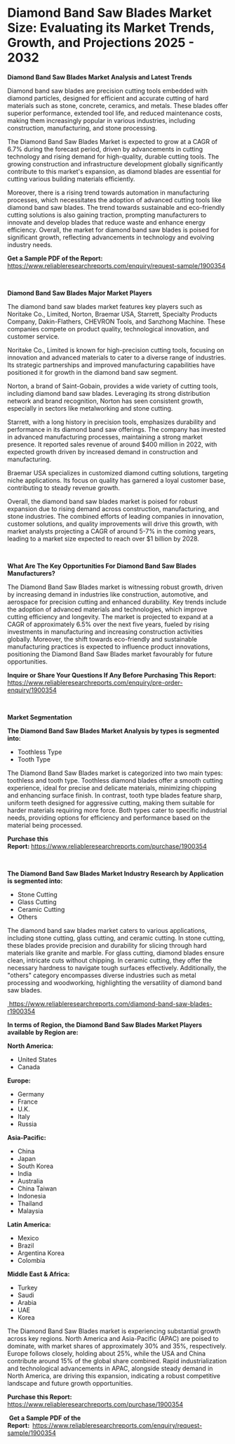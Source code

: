 <p><h1>Diamond Band Saw Blades Market Size: Evaluating its Market Trends, Growth, and Projections 2025 - 2032</h1></p><p><strong>Diamond Band Saw Blades Market Analysis and Latest Trends</strong></p>
<p><p>Diamond band saw blades are precision cutting tools embedded with diamond particles, designed for efficient and accurate cutting of hard materials such as stone, concrete, ceramics, and metals. These blades offer superior performance, extended tool life, and reduced maintenance costs, making them increasingly popular in various industries, including construction, manufacturing, and stone processing.</p><p>The Diamond Band Saw Blades Market is expected to grow at a CAGR of 6.7% during the forecast period, driven by advancements in cutting technology and rising demand for high-quality, durable cutting tools. The growing construction and infrastructure development globally significantly contribute to this market's expansion, as diamond blades are essential for cutting various building materials efficiently.</p><p>Moreover, there is a rising trend towards automation in manufacturing processes, which necessitates the adoption of advanced cutting tools like diamond band saw blades. The trend towards sustainable and eco-friendly cutting solutions is also gaining traction, prompting manufacturers to innovate and develop blades that reduce waste and enhance energy efficiency. Overall, the market for diamond band saw blades is poised for significant growth, reflecting advancements in technology and evolving industry needs.</p></p>
<p><strong>Get a Sample PDF of the Report:&nbsp;</strong> <a href="https://www.reliableresearchreports.com/enquiry/request-sample/1900354?utm_campaign=2927&utm_medium=2&utm_source=Github&utm_content=ia&utm_term=16042025&utm_id=diamond-band-saw-blades">https://www.reliableresearchreports.com/enquiry/request-sample/1900354</a></p>
<p>&nbsp;</p>
<p><strong>Diamond Band Saw Blades Major Market Players</strong></p>
<p><p>The diamond band saw blades market features key players such as Noritake Co., Limited, Norton, Braemar USA, Starrett, Specialty Products Company, Dakin-Flathers, CHEVRON Tools, and Sanzhong Machine. These companies compete on product quality, technological innovation, and customer service.</p><p>Noritake Co., Limited is known for high-precision cutting tools, focusing on innovation and advanced materials to cater to a diverse range of industries. Its strategic partnerships and improved manufacturing capabilities have positioned it for growth in the diamond band saw segment.</p><p>Norton, a brand of Saint-Gobain, provides a wide variety of cutting tools, including diamond band saw blades. Leveraging its strong distribution network and brand recognition, Norton has seen consistent growth, especially in sectors like metalworking and stone cutting.</p><p>Starrett, with a long history in precision tools, emphasizes durability and performance in its diamond band saw offerings. The company has invested in advanced manufacturing processes, maintaining a strong market presence. It reported sales revenue of around $400 million in 2022, with expected growth driven by increased demand in construction and manufacturing.</p><p>Braemar USA specializes in customized diamond cutting solutions, targeting niche applications. Its focus on quality has garnered a loyal customer base, contributing to steady revenue growth.</p><p>Overall, the diamond band saw blades market is poised for robust expansion due to rising demand across construction, manufacturing, and stone industries. The combined efforts of leading companies in innovation, customer solutions, and quality improvements will drive this growth, with market analysts projecting a CAGR of around 5-7% in the coming years, leading to a market size expected to reach over $1 billion by 2028.</p></p>
<p>&nbsp;</p>
<p><strong>What Are The Key Opportunities For Diamond Band Saw Blades Manufacturers?</strong></p>
<p><p>The Diamond Band Saw Blades market is witnessing robust growth, driven by increasing demand in industries like construction, automotive, and aerospace for precision cutting and enhanced durability. Key trends include the adoption of advanced materials and technologies, which improve cutting efficiency and longevity. The market is projected to expand at a CAGR of approximately 6.5% over the next five years, fueled by rising investments in manufacturing and increasing construction activities globally. Moreover, the shift towards eco-friendly and sustainable manufacturing practices is expected to influence product innovations, positioning the Diamond Band Saw Blades market favourably for future opportunities.</p></p>
<p><strong>Inquire or Share Your Questions If Any Before Purchasing This Report:</strong> <a href="https://www.reliableresearchreports.com/enquiry/pre-order-enquiry/1900354?utm_campaign=2927&utm_medium=2&utm_source=Github&utm_content=ia&utm_term=16042025&utm_id=diamond-band-saw-blades">https://www.reliableresearchreports.com/enquiry/pre-order-enquiry/1900354</a></p>
<p>&nbsp;</p>
<p><strong>Market Segmentation</strong></p>
<p><strong>The Diamond Band Saw Blades Market Analysis by types is segmented into:</strong></p>
<p><ul><li>Toothless Type</li><li>Tooth Type</li></ul></p>
<p><p>The Diamond Band Saw Blades market is categorized into two main types: toothless and tooth type. Toothless diamond blades offer a smooth cutting experience, ideal for precise and delicate materials, minimizing chipping and enhancing surface finish. In contrast, tooth type blades feature sharp, uniform teeth designed for aggressive cutting, making them suitable for harder materials requiring more force. Both types cater to specific industrial needs, providing options for efficiency and performance based on the material being processed.</p></p>
<p><strong>Purchase this Report:&nbsp;</strong><a href="https://www.reliableresearchreports.com/purchase/1900354?utm_campaign=2927&utm_medium=2&utm_source=Github&utm_content=ia&utm_term=16042025&utm_id=diamond-band-saw-blades">https://www.reliableresearchreports.com/purchase/1900354</a></p>
<p>&nbsp;</p>
<p><strong>The Diamond Band Saw Blades Market Industry Research by Application is segmented into:</strong></p>
<p><ul><li>Stone Cutting</li><li>Glass Cutting</li><li>Ceramic Cutting</li><li>Others</li></ul></p>
<p><p>The diamond band saw blades market caters to various applications, including stone cutting, glass cutting, and ceramic cutting. In stone cutting, these blades provide precision and durability for slicing through hard materials like granite and marble. For glass cutting, diamond blades ensure clean, intricate cuts without chipping. In ceramic cutting, they offer the necessary hardness to navigate tough surfaces effectively. Additionally, the "others" category encompasses diverse industries such as metal processing and woodworking, highlighting the versatility of diamond band saw blades.</p></p>
<p><a href="https://www.reliableresearchreports.com/diamond-band-saw-blades-r1900354?utm_campaign=2927&utm_medium=2&utm_source=Github&utm_content=ia&utm_term=16042025&utm_id=diamond-band-saw-blades">&nbsp;https://www.reliableresearchreports.com/diamond-band-saw-blades-r1900354</a></p>
<p><strong>In terms of Region, the Diamond Band Saw Blades Market Players available by Region are:</strong></p>
<p>
    <p> <strong> North America: </strong>
        <ul>
            <li>United States</li>
            <li>Canada</li>
        </ul>
        </p> 
    <p> <strong> Europe: </strong>
        <ul>
            <li>Germany</li>
            <li>France</li>
            <li>U.K.</li>
            <li>Italy</li>
            <li>Russia</li>
        </ul>
        </p> 
    <p> <strong> Asia-Pacific: </strong>
        <ul>
            <li>China</li>
            <li>Japan</li>
            <li>South Korea</li>
            <li>India</li>
            <li>Australia</li>
            <li>China Taiwan</li>
            <li>Indonesia</li>
            <li>Thailand</li>
            <li>Malaysia</li>
        </ul>
        </p> 
    <p> <strong> Latin America: </strong>
        <ul>
            <li>Mexico</li>
            <li>Brazil</li>
            <li>Argentina Korea</li>
            <li>Colombia</li>
        </ul>
        </p> 
    <p> <strong> Middle East & Africa: </strong>
        <ul>
            <li>Turkey</li>
            <li>Saudi</li>
            <li>Arabia</li>
            <li>UAE</li>
            <li>Korea</li>
        </ul>
    </p>
    </p>
<p><p>The Diamond Band Saw Blades market is experiencing substantial growth across key regions. North America and Asia-Pacific (APAC) are poised to dominate, with market shares of approximately 30% and 35%, respectively. Europe follows closely, holding about 25%, while the USA and China contribute around 15% of the global share combined. Rapid industrialization and technological advancements in APAC, alongside steady demand in North America, are driving this expansion, indicating a robust competitive landscape and future growth opportunities.</p></p>
<p><strong>Purchase this Report: </strong><a href="https://www.reliableresearchreports.com/purchase/1900354?utm_campaign=2927&utm_medium=2&utm_source=Github&utm_content=ia&utm_term=16042025&utm_id=diamond-band-saw-blades">https://www.reliableresearchreports.com/purchase/1900354</a></p>
<p>&nbsp;<strong>Get a Sample PDF of the Report:&nbsp;&nbsp;</strong><a href="https://www.reliableresearchreports.com/enquiry/request-sample/1900354?utm_campaign=2927&utm_medium=2&utm_source=Github&utm_content=ia&utm_term=16042025&utm_id=diamond-band-saw-blades">https://www.reliableresearchreports.com/enquiry/request-sample/1900354</a></p>
<p><strong></strong></p>
<p><p></p><p></p><p></p></p>